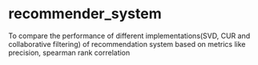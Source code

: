 # recommender_system
To compare the performance of different implementations(SVD, CUR and collaborative filtering) of recommendation system based on metrics like precision, spearman rank correlation
